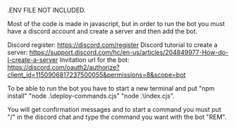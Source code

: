 .ENV FILE NOT INCLUDED.

Most of the code is made in javascript, but in order to run the bot you must have a discord account and create a server and then add the bot.

Discord register: https://discord.com/register
Discord tutorial to create a server: https://support.discord.com/hc/en-us/articles/204849977-How-do-I-create-a-server
Invitation url for the bot: https://discord.com/oauth2/authorize?client_id=1150906817237500055&permissions=8&scope=bot

To be able to run the bot you have to start a new terminal and put 
"npm install"
"node .\deploy-commands.cjs"
"node .\index.cjs".

You will get confirmation messages and to start a command you must put "/" in the discord chat and type the command you want with the bot "REM".
